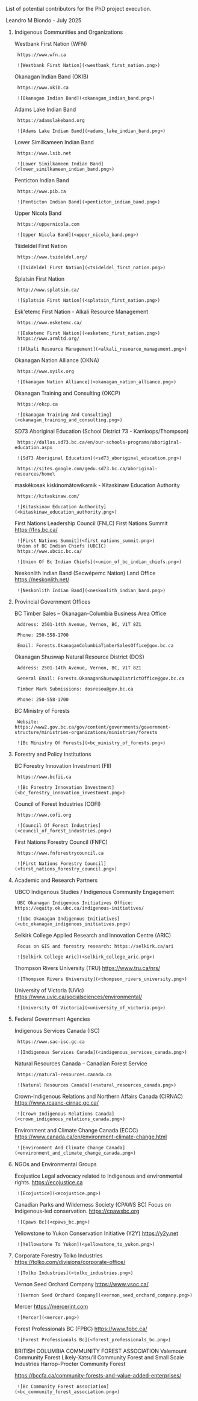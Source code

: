 List of potential contributors for the PhD project execution.

Leandro M Biondo - July 2025

1. Indigenous Communities and Organizations 


    Westbank First Nation (WFN)

        https://www.wfn.ca

        ![Westbank First Nation](<westbank_first_nation.png>)

    Okanagan Indian Band (OKIB)

        https://www.okib.ca

        ![Okanagan Indian Band](<okanagan_indian_band.png>)
    Adams Lake Indian Band

        https://adamslakeband.org

        ![Adams Lake Indian Band](<adams_lake_indian_band.png>)

    Lower Similkameen Indian Band

        https://www.lsib.net

        ![Lower Similkameen Indian Band](<lower_similkameen_indian_band.png>)

    Penticton Indian Band

        https://www.pib.ca

        ![Penticton Indian Band](<penticton_indian_band.png>)

    Upper Nicola Band

        https://uppernicola.com

        ![Upper Nicola Band](<upper_nicola_band.png>)
        
    Tŝideldel First Nation

        https://www.tsideldel.org/

        ![Tsideldel First Nation](<tsideldel_first_nation.png>)


    Splatsin First Nation

        http://www.splatsin.ca/

        ![Splatsin First Nation](<splatsin_first_nation.png>)

    Esk'etemc First Nation - Alkali Resource Management

        https://www.esketemc.ca/

        ![Esketemc First Nation](<esketemc_first_nation.png>)
        https://www.armltd.org/

        ![Alkali Resource Management](<alkali_resource_management.png>)

    Okanagan Nation Alliance (OKNA) 

        https://www.syilx.org

        ![Okanagan Nation Alliance](<okanagan_nation_alliance.png>)

    Okanagan Training and Consulting (OKCP)

        https://okcp.ca

        ![Okanagan Training And Consulting](<okanagan_training_and_consulting.png>)

    SD73 Aboriginal Education (School District 73 - Kamloops/Thompson)

        https://dallas.sd73.bc.ca/en/our-schools-programs/aboriginal-education.aspx

        ![Sd73 Aboriginal Education](<sd73_aboriginal_education.png>)

        https://sites.google.com/gedu.sd73.bc.ca/aboriginal-resources/home\

    maskêkosak kiskinomâtowikamik - Kitaskinaw Education Authority

        https://kitaskinaw.com/

        ![Kitaskinaw Education Authority](<kitaskinaw_education_authority.png>)


    First Nations Leadership Council (FNLC) 
        First Nations Summit
        https://fns.bc.ca/

        ![First Nations Summit](<first_nations_summit.png>)
        Union of BC Indian Chiefs (UBCIC)
        https://www.ubcic.bc.ca/

        ![Union Of Bc Indian Chiefs](<union_of_bc_indian_chiefs.png>)


    Neskonlith Indian Band (Secwépemc Nation) Land Office
    https://neskonlith.net/

        ![Neskonlith Indian Band](<neskonlith_indian_band.png>)

2. Provincial Government Offices


    BC Timber Sales – Okanagan-Columbia Business Area Office

        Address: 2501-14th Avenue, Vernon, BC, V1T 8Z1

        Phone: 250-558-1700

        Email: Forests.OkanaganColumbiaTimberSalesOffice@gov.bc.ca

    Okanagan Shuswap Natural Resource District (DOS)

        Address: 2501-14th Avenue, Vernon, BC, V1T 8Z1

        General Email: Forests.OkanaganShuswapDistrictOffice@gov.bc.ca

        Timber Mark Submissions: dosresou@gov.bc.ca

        Phone: 250-558-1700

    BC Ministry of Forests

        Website: https://www2.gov.bc.ca/gov/content/governments/government-structure/ministries-organizations/ministries/forests

        ![Bc Ministry Of Forests](<bc_ministry_of_forests.png>)

3. Forestry and Policy Institutions


    BC Forestry Innovation Investment (FII)

        https://www.bcfii.ca

        ![Bc Forestry Innovation Investment](<bc_forestry_innovation_investment.png>)

    Council of Forest Industries (COFI) 

        https://www.cofi.org

        ![Council Of Forest Industries](<council_of_forest_industries.png>)

    First Nations Forestry Council (FNFC) 

        https://www.fnforestrycouncil.ca

        ![First Nations Forestry Council](<first_nations_forestry_council.png>)

4. Academic and Research Partners


    UBCO Indigenous Studies / Indigenous Community Engagement

        UBC Okanagan Indigenous Initiatives Office: https://equity.ok.ubc.ca/indigenous-initiatives/

        ![Ubc Okanagan Indigenous Initiatives](<ubc_okanagan_indigenous_initiatives.png>)

    Selkirk College Applied Research and Innovation Centre (ARIC) 

        Focus on GIS and forestry research: https://selkirk.ca/ari

        ![Selkirk College Aric](<selkirk_college_aric.png>)

    Thompson Rivers University (TRU)
    https://www.tru.ca/nrs/

        ![Thompson Rivers University](<thompson_rivers_university.png>)

    University of Victoria (UVic)
    https://www.uvic.ca/socialsciences/environmental/

        ![University Of Victoria](<university_of_victoria.png>)

5. Federal Government Agencies

    Indigenous Services Canada (ISC)

        https://www.sac-isc.gc.ca

        ![Indigenous Services Canada](<indigenous_services_canada.png>)

    Natural Resources Canada – Canadian Forest Service

        https://natural-resources.canada.ca

        ![Natural Resources Canada](<natural_resources_canada.png>)

    Crown-Indigenous Relations and Northern Affairs Canada (CIRNAC) 
    https://www.rcaanc-cirnac.gc.ca/

        ![Crown Indigenous Relations Canada](<crown_indigenous_relations_canada.png>)

    Environment and Climate Change Canada (ECCC)
    https://www.canada.ca/en/environment-climate-change.html

        ![Environment And Climate Change Canada](<environment_and_climate_change_canada.png>)

6. NGOs and Environmental Groups

    Ecojustice
    Legal advocacy related to Indigenous and environmental rights.
    https://ecojustice.ca

        ![Ecojustice](<ecojustice.png>)

    Canadian Parks and Wilderness Society (CPAWS BC)
    Focus on Indigenous-led conservation.
    https://cpawsbc.org

        ![Cpaws Bc](<cpaws_bc.png>)

    Yellowstone to Yukon Conservation Initiative (Y2Y)
    https://y2y.net

        ![Yellowstone To Yukon](<yellowstone_to_yukon.png>)

7. Corporate Forestry
    Tolko Industries
    https://tolko.com/divisions/corporate-office/

        ![Tolko Industries](<tolko_industries.png>)

    Vernon Seed Orchard Company
    https://www.vsoc.ca/

        ![Vernon Seed Orchard Company](<vernon_seed_orchard_company.png>)

    Mercer 
    https://mercerint.com

        ![Mercer](<mercer.png>)


    Forest Professionals BC (FPBC) 
    https://www.fpbc.ca/

        ![Forest Professionals Bc](<forest_professionals_bc.png>)

    
    BRITISH COLUMBIA COMMUNITY FOREST ASSOCIATION​
        Valemount Community Forest 
        Likely-Xatsu’ll Community Forest and Small Scale Industries
        Harrop-Procter Community Forest

    https://bccfa.ca/community-forests-and-value-added-enterprises/

        ![Bc Community Forest Association](<bc_community_forest_association.png>)



